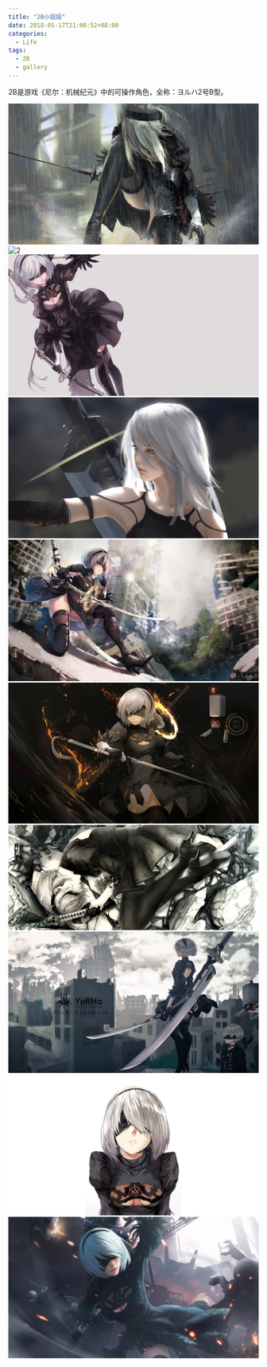 ```yaml
---
title: "2B小姐姐"
date: 2018-05-17T21:08:52+08:00
categories:
  - Life
tags:
  - 2B
  - gallery
---
```


2B是游戏《尼尔：机械纪元》中的可操作角色，全称：ヨルハ2号B型。
<!--more-->

![1](/love-2b-miss/1.jpg)
![2](/love-2b-miss/2.jpg)
![3](/love-2b-miss/3.jpg)
![4](/love-2b-miss/4.jpg)
![5](/love-2b-miss/5.jpg)
![6](/love-2b-miss/6.jpg)
![7](/love-2b-miss/7.jpg)
![8](/love-2b-miss/8.jpg)
![9](/love-2b-miss/9.jpg)
![10](/love-2b-miss/10.jpg)

